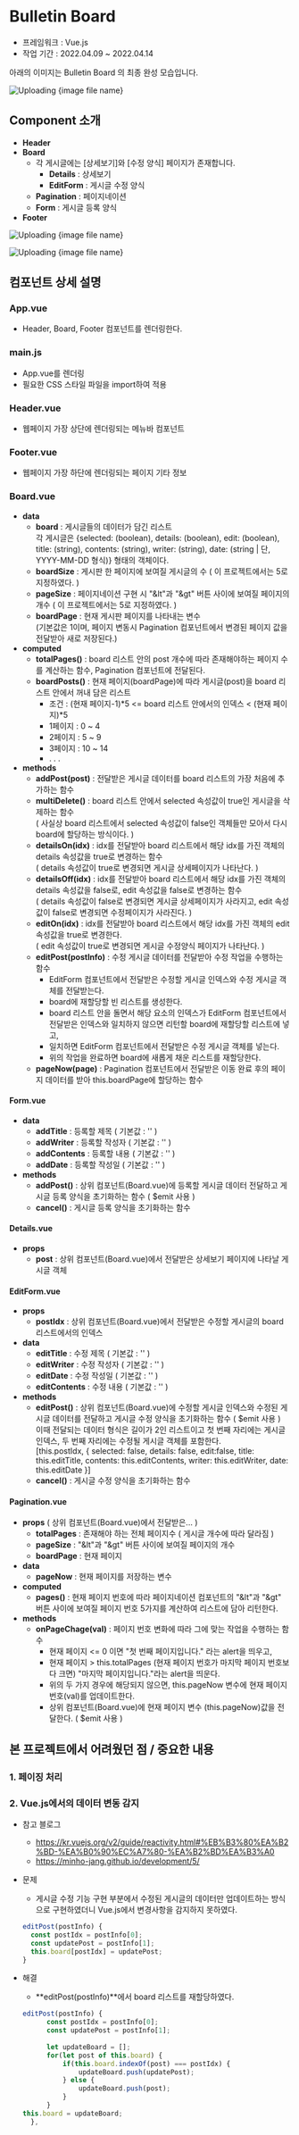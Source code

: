 # Bulletin Board 

* 프레임워크 : Vue.js
* 작업 기간 : 2022.04.09 ~ 2022.04.14

아래의 이미지는 Bulletin Board 의 최종 완성 모습입니다.

![Uploading {image file name}](https://velog.velcdn.com/images/savin/post/ed81b6c0-1bb4-4c09-bb0b-157d565e8799/image.png)

## Component 소개
* **Header**
* **Board**
  * 각 게시글에는 [상세보기]와 [수정 양식] 페이지가 존재합니다.
    * **Details** : 상세보기
    * **EditForm** : 게시글 수정 양식
  * **Pagination** : 페이지네이션
  * **Form** : 게시글 등록 양식
* **Footer**

![Uploading {image file name}](https://velog.velcdn.com/images/savin/post/7905eec1-2ea5-4a58-a866-77115ca9169c/image.png)

![Uploading {image file name}](https://velog.velcdn.com/images/savin/post/16b28e91-25b5-43d3-b687-ea41d9fbb770/image.png)

## 컴포넌트 상세 설명
### App.vue
* Header, Board, Footer 컴포넌트를 렌더링한다.

### main.js
* App.vue를 렌더링
* 필요한 CSS 스타일 파일을 import하여 적용

### Header.vue
* 웹페이지 가장 상단에 렌더링되는 메뉴바 컴포넌트

### Footer.vue
* 웹페이지 가장 하단에 렌더링되는 페이지 기타 정보

### Board.vue
* **data**
  * **board** : 게시글들의 데이터가 담긴 리스트<br/>
    각 게시글은 {selected: (boolean), details: (boolean), edit: (boolean), title: (string), contents: (string), writer: (string), date: (string | 단, YYYY-MM-DD 형식)} 형태의 객체이다.
  * **boardSize** : 게시판 한 페이지에 보여질 게시글의 수 ( 이 프로젝트에서는 5로 지정하였다. )
  * **pageSize** : 페이지네이션 구현 시 "&lt"과 "&gt" 버튼 사이에 보여질 페이지의 개수 ( 이 프로젝트에서는 5로 지정하였다. )
  * **boardPage** : 현재 게시판 페이지를 나타내는 변수<br/>
    (기본값은 1이며, 페이지 변동시 Pagination 컴포넌트에서 변경된 페이지 값을 전달받아 새로 저장된다.)
* **computed**
  * **totalPages()** : board 리스트 안의 post 개수에 따라 존재해야하는 페이지 수를 계산하는 함수, Pagination 컴포넌트에 전달된다.
  * **boardPosts()** : 현재 페이지(boardPage)에 따라 게시글(post)을 board 리스트 안에서 꺼내 담은 리스트
    * 조건 : (현재 페이지-1)*5 <= board 리스트 안에서의 인덱스 < (현재 페이지)*5
    * 1페이지 : 0 ~ 4
    * 2페이지 : 5 ~ 9
    * 3페이지 : 10 ~ 14
    * . . .
* **methods**
  * **addPost(post)** : 전달받은 게시글 데이터를 board 리스트의 가장 처음에 추가하는 함수
  * **multiDelete()** : board 리스트 안에서 selected 속성값이 true인 게시글을 삭제하는 함수<br/>
    ( 사실상 board 리스트에서 selected 속성값이 false인 객체들만 모아서 다시 board에 할당하는 방식이다. )
  * **detailsOn(idx)** : idx를 전달받아 board 리스트에서 해당 idx를 가진 객체의 details 속성값을 true로 변경하는 함수<br/>
    ( details 속성값이 true로 변경되면 게시글 상세페이지가 나타난다. )
  * **detailsOff(idx)** : idx를 전달받아 board 리스트에서 해당 idx를 가진 객체의 details 속성값을 false로, edit 속성값을 false로 변경하는 함수<br/>
    ( details 속성값이 false로 변경되면 게시글 상세페이지가 사라지고, edit 속성값이 false로 변경되면 수정페이지가 사라진다. )
  * **editOn(idx)** : idx를 전달받아 board 리스트에서 해당 idx를 가진 객체의 edit 속성값을 true로 변경한다.<br/>
    ( edit 속성값이 true로 변경되면 게시글 수정양식 페이지가 나타난다. )
  * **editPost(postInfo)** : 수정 게시글 데이터를 전달받아 수정 작업을 수행하는 함수
    * EditForm 컴포넌트에서 전달받은 수정할 게시글 인덱스와 수정 게시글 객체를 전달받는다.
    * board에 재할당할 빈 리스트를 생성한다.
    * board 리스트 안을 돌면서 해당 요소의 인덱스가 EditForm 컴포넌트에서 전달받은 인덱스와 일치하지 않으면 리턴할 board에 재할당할 리스트에 넣고,
    * 일치하면 EditForm 컴포넌트에서 전달받은 수정 게시글 객체를 넣는다.
    * 위의 작업을 완료하면 board에 새롭게 채운 리스트를 재할당한다.
  * **pageNow(page)** : Pagination 컴포넌트에서 전달받은 이동 완료 후의 페이지 데이터를 받아 this.boardPage에 할당하는 함수

#### Form.vue
* **data**
  * **addTitle** : 등록할 제목 ( 기본값 : '' )
  * **addWriter** : 등록할 작성자 ( 기본값 : '' )
  * **addContents** : 등록할 내용 ( 기본값 : '' )
  * **addDate** : 등록할 작성일 ( 기본값 : '' )
* **methods**
  * **addPost()** : 상위 컴포넌트(Board.vue)에 등록할 게시글 데이터 전달하고 게시글 등록 양식을 초기화하는 함수 ( $emit 사용 )
  * **cancel()** : 게시글 등록 양식을 초기화하는 함수

#### Details.vue
* **props**
  * **post** : 상위 컴포넌트(Board.vue)에서 전달받은 상세보기 페이지에 나타날 게시글 객체

#### EditForm.vue
* **props**
  * **postIdx** : 상위 컴포넌트(Board.vue)에서 전달받은 수정할 게시글의 board 리스트에서의 인덱스
* **data**
  * **editTitle** : 수정 제목 ( 기본값 : '' )
  * **editWriter** : 수정 작성자 ( 기본값 : '' )
  * **editDate** : 수정 작성일 ( 기본값 : '' )
  * **editContents** : 수정 내용 ( 기본값 : '' )
* **methods**
  * **editPost()** : 상위 컴포넌트(Board.vue)에 수정할 게시글 인덱스와 수정된 게시글 데이터를 전달하고 게시글 수정 양식을 초기화하는 함수 ( $emit 사용 )<br/>
    이때 전달되는 데이터 형식은 길이가 2인 리스트이고 첫 번째 자리에는 게시글 인덱스, 두 번째 자리에는 수정될 게시글 객체를 포함한다.<br/>
    [this.postIdx, { selected: false, details: false, edit:false, title: this.editTitle, contents: this.editContents, writer: this.editWriter, date: this.editDate }]
  * **cancel()** : 게시글 수정 양식을 초기화하는 함수

#### Pagination.vue
* **props** ( 상위 컴포넌트(Board.vue)에서 전달받은... )
  * **totalPages** : 존재해야 하는 전체 페이지수 ( 게시글 개수에 따라 달라짐 )
  * **pageSize** : "&lt"과 "&gt" 버튼 사이에 보여질 페이지의 개수
  * **boardPage** : 현재 페이지
* **data**
  * **pageNow** : 현재 페이지를 저장하는 변수
* **computed**
  * **pages()** : 현재 페이지 번호에 따라 페이지네이션 컴포넌트의 "&lt"과 "&gt" 버튼 사이에 보여질 페이지 번호 5가지를 계산하여 리스트에 담아 리턴한다.
* **methods**
  * **onPageChage(val)** : 페이지 번호 변화에 따라 그에 맞는 작업을 수행하는 함수
    * 현재 페이지 <= 0 이면 "첫 번째 페이지입니다." 라는 alert을 띄우고,
    * 현재 페이지 > this.totalPages (현재 페이지 번호가 마지막 페이지 번호보다 크면) "마지막 페이지입니다."라는 alert을 띄운다.
    * 위의 두 가지 경우에 해당되지 않으면, this.pageNow 변수에 현재 페이지 번호(val)를 업데이트한다.
    * 상위 컴포넌트(Board.vue)에 현재 페이지 변수 (this.pageNow)값을 전달한다. ( $emit 사용 )


## 본 프로젝트에서 어려웠던 점 / 중요한 내용
### 1. 페이징 처리
### 2. Vue.js에서의 데이터 변동 감지
* 참고 블로그
  * https://kr.vuejs.org/v2/guide/reactivity.html#%EB%B3%80%EA%B2%BD-%EA%B0%90%EC%A7%80-%EA%B2%BD%EA%B3%A0
  * https://minho-jang.github.io/development/5/
* 문제
  * 게시글 수정 기능 구현 부분에서 수정된 게시글의 데이터만 업데이트하는 방식으로 구현하였더니 Vue.js에서 변경사항을 감지하지 못하였다.
  ```javascript
  editPost(postInfo) {
    const postIdx = postInfo[0];
    const updatePost = postInfo[1];
    this.board[postIdx] = updatePost;
  }
  ```
* 해결 
  * **editPost(postInfo)**에서 board 리스트를 재할당하였다.
  
  ```javascript
  editPost(postInfo) {
		const postIdx = postInfo[0];
		const updatePost = postInfo[1];
		
		let updateBoard = [];
		for(let post of this.board) {
			if(this.board.indexOf(post) === postIdx) {
				updateBoard.push(updatePost);
			} else {
				updateBoard.push(post);
			}
		}
  this.board = updateBoard;
	},
  ```
